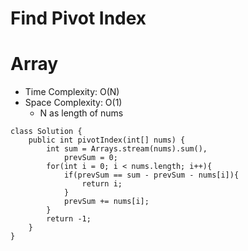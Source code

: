 # Find Pivot Index
# Array
* Time Complexity: O(N)
* Space Complexity: O(1)
    * N as length of nums
```
class Solution {
    public int pivotIndex(int[] nums) {
        int sum = Arrays.stream(nums).sum(),
            prevSum = 0;
        for(int i = 0; i < nums.length; i++){
            if(prevSum == sum - prevSum - nums[i]){
                return i;
            }
            prevSum += nums[i];
        }
        return -1;
    }
}
```